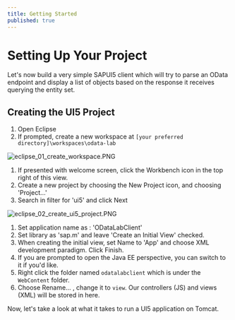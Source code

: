 ```yaml
---
title: Getting Started
published: true
---
```


# Setting Up Your Project

Let's now build a very simple SAPUI5 client which will try to parse an OData endpoint and display a list of objects based on the response it receives querying the entity set.

## Creating the UI5 Project

1. Open Eclipse
1. If prompted, create a new workspace at `[your preferred directory]\workspaces\odata-lab`

![eclipse_01_create_workspace.PNG]({{site.baseurl}}/img/eclipse_01_create_workspace.PNG)

1. If presented with welcome screen, click the Workbench icon in the top right of this view.
1. Create a new project by choosing the New Project icon, and choosing 'Project…'
1. Search in filter for 'ui5' and click Next

![eclipse_02_create_ui5_project.PNG]({{site.baseurl}}/img/eclipse_02_create_ui5_project.PNG)

1. Set application name as : 'ODataLabClient'
1. Set library as 'sap.m' and leave 'Create an Initial View' checked.
1. When creating the initial view, set Name to 'App' and choose XML development paradigm. Click Finish.
1. If you are prompted to open the Java EE perspective, you can switch to it if you'd like.
1. Right click the folder named `odatalabclient` which is under the `WebContent` folder.
1. Choose Rename&hellip; , change it to `view`. Our controllers (JS) and views (XML) will be stored in here.


Now, let's take a look at what it takes to run a UI5 application on Tomcat.
